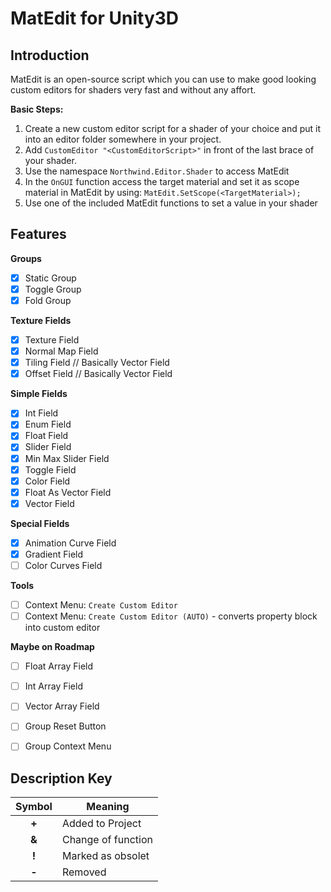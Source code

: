 # MatEdit for Unity3D
## Introduction
MatEdit is an open-source script which you can use to make good looking custom editors for shaders very fast and without any affort.


**Basic Steps:**
1. Create a new custom editor script for a shader of your choice and put it into an editor folder somewhere in your project.
2. Add `CustomEditor "<CustomEditorScript>"` in front of the last brace of your shader.
3. Use the namespace `Northwind.Editor.Shader` to access MatEdit
4. In the `OnGUI` function access the target material and set it as scope material in MatEdit by using: `MatEdit.SetScope(<TargetMaterial>);`
5. Use one of the included MatEdit functions to set a value in your shader


## Features
**Groups**
- [x] Static Group
- [x] Toggle Group
- [x] Fold Group

**Texture Fields**
- [x] Texture Field
- [x] Normal Map Field
- [x] Tiling Field // Basically Vector Field
- [x] Offset Field // Basically Vector Field

**Simple Fields**
- [x] Int Field
- [x] Enum Field
- [x] Float Field
- [x] Slider Field
- [x] Min Max Slider Field
- [x] Toggle Field
- [x] Color Field
- [x] Float As Vector Field
- [x] Vector Field

**Special Fields**
- [x] Animation Curve Field
- [x] Gradient Field
- [ ] Color Curves Field

**Tools**
- [ ] Context Menu: `Create Custom Editor`
- [ ] Context Menu: `Create Custom Editor (AUTO)` - converts property block into custom editor

**Maybe on Roadmap**
- [ ] Float Array Field
- [ ] Int Array Field
- [ ] Vector Array Field
- [ ] Group Reset Button
- [ ] Group Context Menu


## Description Key
| Symbol | Meaning            |
| :----: | ------------------ |
| **+**  | Added to Project   |
| **&**  | Change of function |
| **!**  | Marked as obsolet  |
| **-**  | Removed            |
